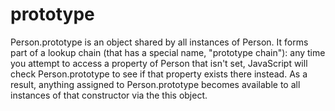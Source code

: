 # prototype

Person.prototype is an object shared by all instances of Person. It forms part of a lookup chain (that has a special name, "prototype chain"): any time you attempt to access a property of Person that isn't set, JavaScript will check Person.prototype to see if that property exists there instead. As a result, anything assigned to Person.prototype becomes available to all instances of that constructor via the this object.
